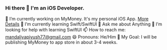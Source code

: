 ### Hi there 👋 I'm an iOS Developer.

🔭 I’m currently working on MyMoney. It's my personal iOS App. <a href="https://github.com/PiyushMandaliya/MyMoney">More Details</a>
🌱 I’m currently learning Swift/SwiftUI
💬 Ask me about Anything
🤔 I’m looking for help with learning SwiftUI
📫 How to reach me: mandaliyapiyush77@gmail.com
😄 Pronouns: He/Him
🎯 My Goal:  I will be publishing MyMoney to app store in about 3-4 weeks.
